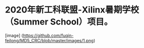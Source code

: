 
# 2020年新工科联盟-Xilinx暑期学校（Summer School）项目。

[image] (https://github.com/fuqin-feilong/MD5_CRC/blob/master/images/1.png)
